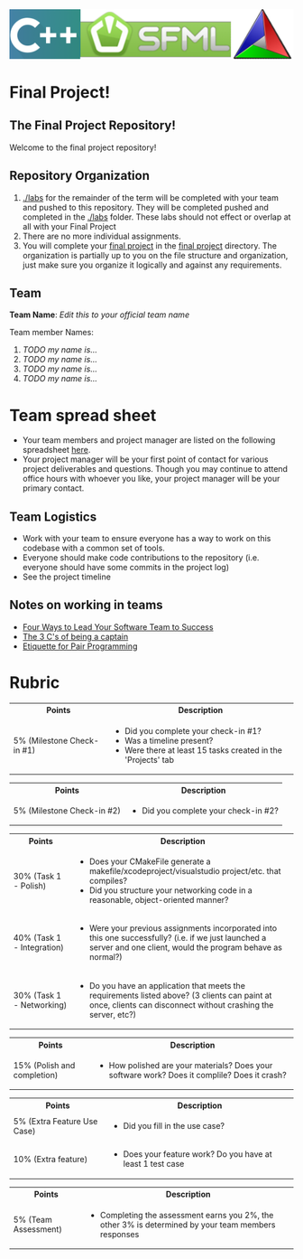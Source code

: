 <img src="./media/banner.png" alt="banner" />

# Final Project!

## The Final Project Repository!

Welcome to the final project repository!  

## Repository Organization 

1. [./labs](./labs) for the remainder of the term will be completed with your team and pushed to this repository. They will be completed pushed and completed in the [./labs](./labs) folder. These labs should not effect or overlap at all with your Final Project
2. There are no more individual assignments.
3. You will complete your [final project](./FinalProject) in the [final project](./FinalProject) directory. The organization is partially up to you on the file structure and organization, just make sure you organize it logically and against any requirements.

## Team

**Team Name**: *Edit this to your official team name*

Team member Names:

1. *TODO my name is...*
2. *TODO my name is...*
3. *TODO my name is...*
4. *TODO my name is...*

# Team spread sheet 

- Your team members and project manager are listed on the following spreadsheet [here](https://docs.google.com/spreadsheets/d/1-JJy7BlyRtS5MjpYJOXL239rRSrDC3bUbpqqC3azrZI/edit?usp=sharing). 
- Your project manager will be your first point of contact for various project deliverables and questions. Though you may continue to attend office hours with whoever you like, your project manager will be your primary contact.

## Team Logistics

- Work with your team to ensure everyone has a way to work on this codebase with a common set of tools.
- Everyone should make code contributions to the repository (i.e. everyone should have some commits in the project log)
- See the project timeline

## Notes on working in teams

* [Four Ways to Lead Your Software Team to Success](https://hackernoon.com/four-ways-to-lead-software-team-to-success-43fa156719b4)
* [The 3 C's of being a captain](https://appliedsportpsych.org/resources/resources-for-athletes/the-3-c-s-of-being-a-captain/)
* [Etiquette for Pair Programming](https://dzone.com/articles/etiquette-for-pair-programming)

# Rubric
 
 
<table>
	<tbody>
		<tr>
			<th>Points</th>
			<th align="center">Description</th>
			</tr>
			<tr>	  
			<td>5% (Milestone Check-in #1)</td>
				<td align="left">
					<ul><li>Did you complete your check-in #1?</li><li>Was a timeline present?</li><li>Were there at least 15 tasks created in the 'Projects' tab</li></ul>
				</td>
		</tr>
	</tbody>
</table>

<table>
	<tbody>
		<tr>
			<th>Points</th>
			<th align="center">Description</th>
			</tr>
			<tr>	  
			<td>5% (Milestone Check-in #2)</td>
			<td align="left">
				<ul><li>Did you complete your check-in #2?</li>
			</td>
		</tr>
	</tbody>
</table>

  <table>
  <tbody>
    <tr>
      <th>Points</th>
      <th align="center">Description</th>
    </tr>
    <tr>	  
      <td>30% (Task 1 - Polish)</td>
	<td align="left"><ul><li>Does your CMakeFile generate a makefile/xcodeproject/visualstudio project/etc. that compiles?</li><li>Did you structure your networking code in a reasonable, object-oriented manner?</li></ul></td>
     </tr>
     <tr>
	<td>40% (Task 1 - Integration)</td>
	<td align="left"><ul><li>Were your previous assignments incorporated into this one successfully? (i.e. if we just launched a server and one client, would the program behave as normal?)</li></ul></td>
    </tr>	     
      <td>30% (Task 1 - Networking)</td>
	<td align="left"><ul><li>Do you have an application that meets the requirements listed above? (3 clients can paint at once, clients can disconnect without crashing the server, etc?)</li></ul></td> 
    </tr>
  </tbody>
</table>


<table>
  <tbody>
    <tr>
      <th>Points</th>
      <th align="center">Description</th>
    </tr>
     <tr>
	<td>15% (Polish and completion)</td>
	<td align="left"><ul><li>How polished are your materials? Does your software work? Does it complile? Does it crash?</li></ul></td>
    </tr>	     
  </tbody>
</table>  



  <table>
  <tbody>
    <tr>
      <th>Points</th>
      <th align="center">Description</th>
    </tr>
     <tr>
	<td>5% (Extra Feature Use Case)</td>
	<td align="left"><ul><li>Did you fill in the use case?</li></ul></td>
    </tr>	     
      <td>10% (Extra feature)</td>
	<td align="left"><ul><li>Does your feature work? Do you have at least 1 test case</li></ul></td> 
    </tr>
  </tbody>
</table>


<table>
  <tbody>
    <tr>
      <th>Points</th>
      <th align="center">Description</th>
    </tr>
     <tr>
	<td>5% (Team Assessment)</td>
	<td align="left"><ul><li>Completing the assessment earns you 2%, the other 3% is determined by your team members responses</li></ul></td>
    </tr>	     
  </tbody>
</table>  

